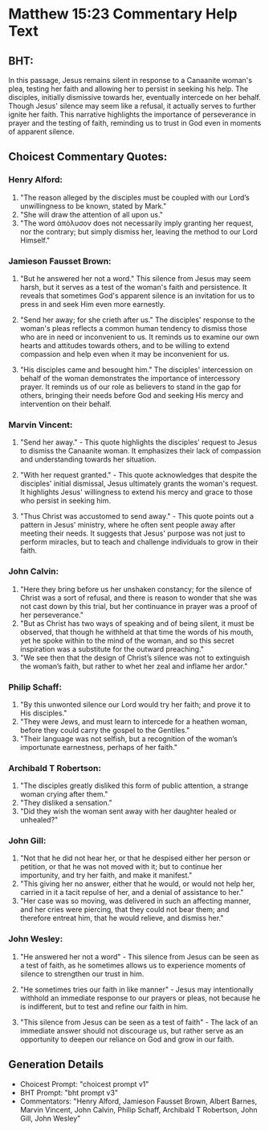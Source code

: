 # Matthew 15:23 Commentary Help Text

## BHT:
In this passage, Jesus remains silent in response to a Canaanite woman's plea, testing her faith and allowing her to persist in seeking his help. The disciples, initially dismissive towards her, eventually intercede on her behalf. Though Jesus' silence may seem like a refusal, it actually serves to further ignite her faith. This narrative highlights the importance of perseverance in prayer and the testing of faith, reminding us to trust in God even in moments of apparent silence.

## Choicest Commentary Quotes:
### Henry Alford:
1. "The reason alleged by the disciples must be coupled with our Lord’s unwillingness to be known, stated by Mark."
2. "She will draw the attention of all upon us."
3. "The word ἀπόλυσον does not necessarily imply granting her request, nor the contrary; but simply dismiss her, leaving the method to our Lord Himself."

### Jamieson Fausset Brown:
1. "But he answered her not a word." This silence from Jesus may seem harsh, but it serves as a test of the woman's faith and persistence. It reveals that sometimes God's apparent silence is an invitation for us to press in and seek Him even more earnestly.

2. "Send her away; for she crieth after us." The disciples' response to the woman's pleas reflects a common human tendency to dismiss those who are in need or inconvenient to us. It reminds us to examine our own hearts and attitudes towards others, and to be willing to extend compassion and help even when it may be inconvenient for us.

3. "His disciples came and besought him." The disciples' intercession on behalf of the woman demonstrates the importance of intercessory prayer. It reminds us of our role as believers to stand in the gap for others, bringing their needs before God and seeking His mercy and intervention on their behalf.

### Marvin Vincent:
1. "Send her away." - This quote highlights the disciples' request to Jesus to dismiss the Canaanite woman. It emphasizes their lack of compassion and understanding towards her situation.

2. "With her request granted." - This quote acknowledges that despite the disciples' initial dismissal, Jesus ultimately grants the woman's request. It highlights Jesus' willingness to extend his mercy and grace to those who persist in seeking him.

3. "Thus Christ was accustomed to send away." - This quote points out a pattern in Jesus' ministry, where he often sent people away after meeting their needs. It suggests that Jesus' purpose was not just to perform miracles, but to teach and challenge individuals to grow in their faith.

### John Calvin:
1. "Here they bring before us her unshaken constancy; for the silence of Christ was a sort of refusal, and there is reason to wonder that she was not cast down by this trial, but her continuance in prayer was a proof of her perseverance."
2. "But as Christ has two ways of speaking and of being silent, it must be observed, that though he withheld at that time the words of his mouth, yet he spoke within to the mind of the woman, and so this secret inspiration was a substitute for the outward preaching."
3. "We see then that the design of Christ’s silence was not to extinguish the woman’s faith, but rather to whet her zeal and inflame her ardor."

### Philip Schaff:
1. "By this unwonted silence our Lord would try her faith; and prove it to His disciples."
2. "They were Jews, and must learn to intercede for a heathen woman, before they could carry the gospel to the Gentiles."
3. "Their language was not selfish, but a recognition of the woman’s importunate earnestness, perhaps of her faith."

### Archibald T Robertson:
1. "The disciples greatly disliked this form of public attention, a strange woman crying after them."
2. "They disliked a sensation."
3. "Did they wish the woman sent away with her daughter healed or unhealed?"

### John Gill:
1. "Not that he did not hear her, or that he despised either her person or petition, or that he was not moved with it; but to continue her importunity, and try her faith, and make it manifest."
2. "This giving her no answer, either that he would, or would not help her, carried in it a tacit repulse of her, and a denial of assistance to her."
3. "Her case was so moving, was delivered in such an affecting manner, and her cries were piercing, that they could not bear them; and therefore entreat him, that he would relieve, and dismiss her."

### John Wesley:
1. "He answered her not a word" - This silence from Jesus can be seen as a test of faith, as he sometimes allows us to experience moments of silence to strengthen our trust in him.

2. "He sometimes tries our faith in like manner" - Jesus may intentionally withhold an immediate response to our prayers or pleas, not because he is indifferent, but to test and refine our faith in him.

3. "This silence from Jesus can be seen as a test of faith" - The lack of an immediate answer should not discourage us, but rather serve as an opportunity to deepen our reliance on God and grow in our faith.


## Generation Details
- Choicest Prompt: "choicest prompt v1"
- BHT Prompt: "bht prompt v3"
- Commentators: "Henry Alford, Jamieson Fausset Brown, Albert Barnes, Marvin Vincent, John Calvin, Philip Schaff, Archibald T Robertson, John Gill, John Wesley"
